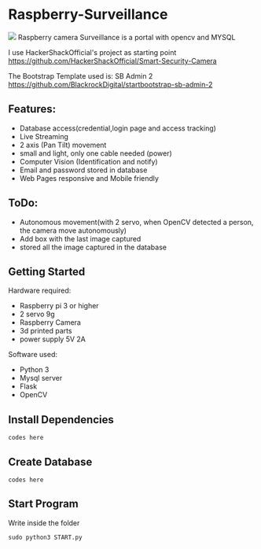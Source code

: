 # Raspberry-Surveillance
<img src="https://lh3.googleusercontent.com/1rE0X8Rt0eUE4Fav5jmy1X6Ifa3nOwGK0YLB9tuxbF68UYnMF8vut-tRrQoxv7ac5wh7G5E11gYHMW6B1aaD5M6YpxJiAc2iMBBNO8SSfw54f_9_1yfyl2ArmaRnnjGD2NGtZeD5xV0"/>
Raspberry camera Surveillance is a portal with opencv and MYSQL

I use HackerShackOfficial's project as starting point
https://github.com/HackerShackOfficial/Smart-Security-Camera

The Bootstrap Template used is: SB Admin 2
https://github.com/BlackrockDigital/startbootstrap-sb-admin-2

## Features:

* Database access(credential,login page and access tracking)
* Live Streaming 
* 2 axis (Pan Tilt) movement 
* small and light, only one cable needed (power)
* Computer Vision (Identification and notify)
* Email and password stored in database
* Web Pages responsive and Mobile friendly

## ToDo:

* Autonomous movement(with 2 servo, when OpenCV detected a person, the camera move autonomously)
* Add box with the last image captured
* stored all the image captured in the database



## Getting Started

Hardware required:

* Raspberry pi 3 or higher
* 2 servo 9g
* Raspberry Camera
* 3d printed parts
* power supply 5V 2A

Software used:

* Python 3
* Mysql server
* Flask
* OpenCV


## Install Dependencies
```
codes here
```

## Create Database
```
codes here
```

## Start Program
Write inside the folder
```
sudo python3 START.py
```

